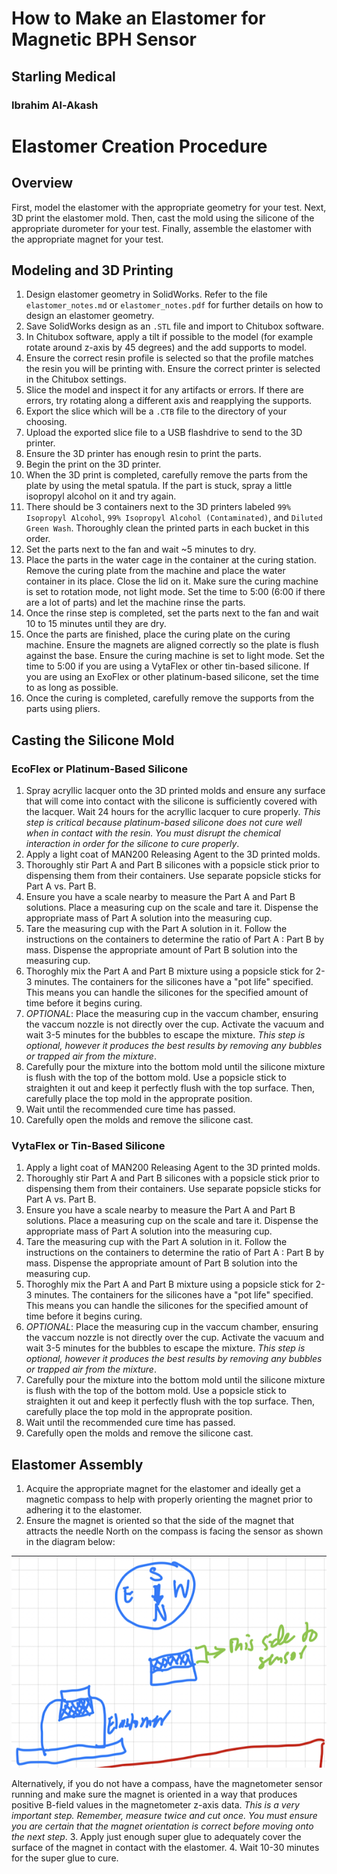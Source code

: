 # How to Make an Elastomer for Magnetic BPH Sensor
## Starling Medical
### Ibrahim Al-Akash

# Elastomer Creation Procedure

## Overview
First, model the elastomer with the appropriate geometry for your test. Next, 3D print the elastomer mold. Then, cast the mold using the silicone of the appropriate durometer for your test. Finally, assemble the elastomer with the appropriate magnet for your test.

## Modeling and 3D Printing
1. Design elastomer geometry in SolidWorks. Refer to the file `elastomer_notes.md` or `elastomer_notes.pdf` for further details on how to design an elastomer geometry.
2. Save SolidWorks design as an `.STL` file and import to Chitubox software.
3. In Chitubox software, apply a tilt if possible to the model (for example rotate around z-axis by 45 degrees) and the add supports to model.
4. Ensure the correct resin profile is selected so that the profile matches the resin you will be printing with. Ensure the correct printer is selected in the Chitubox settings.
5. Slice the model and inspect it for any artifacts or errors. If there are errors, try rotating along a different axis and reapplying the supports.
6. Export the slice which will be a `.CTB` file to the directory of your choosing.
7. Upload the exported slice file to a USB flashdrive to send to the 3D printer.
8. Ensure the 3D printer has enough resin to print the parts.
9. Begin the print on the 3D printer.
10. When the 3D print is completed, carefully remove the parts from the plate by using the metal spatula. If the part is stuck, spray a little isopropyl alcohol on it and try again.
11. There should be 3 containers next to the 3D printers labeled `99% Isopropyl Alcohol`, `99% Isopropyl Alcohol (Contaminated)`, and `Diluted Green Wash`. Thoroughly clean the printed parts in each bucket in this order.
12. Set the parts next to the fan and wait ~5 minutes to dry.
13. Place the parts in the water cage in the container at the curing station. Remove the curing plate from the machine and place the water container in its place. Close the lid on it. Make sure the curing machine is set to rotation mode, not light mode. Set the time to 5:00 (6:00 if there are a lot of parts) and let the machine rinse the parts.
14. Once the rinse step is completed, set the parts next to the fan and wait 10 to 15 minutes until they are dry.
15. Once the parts are finished, place the curing plate on the curing machine. Ensure the magnets are aligned correctly so the plate is flush against the base. Ensure the curing machine is set to light mode. Set the time to 5:00 if you are using a VytaFlex or other tin-based silicone. If you are using an ExoFlex or other platinum-based silicone, set the time to as long as possible.
16. Once the curing is completed, carefully remove the supports from the parts using pliers.

## Casting the Silicone Mold
### EcoFlex or Platinum-Based Silicone
1. Spray acryllic lacquer onto the 3D printed molds and ensure any surface that will come into contact with the silicone is sufficiently covered with the lacquer. Wait 24 hours for the acryllic lacquer to cure properly. *This step is critical because platinum-based silicone does not cure well when in contact with the resin. You must disrupt the chemical interaction in order for the silicone to cure properly*.
2. Apply a light coat of MAN200 Releasing Agent to the 3D printed molds.
3. Thoroughly stir Part A and Part B silicones with a popsicle stick prior to dispensing them from their containers. Use separate popsicle sticks for Part A vs. Part B.
4. Ensure you have a scale nearby to measure the Part A and Part B solutions. Place a measuring cup on the scale and tare it. Dispense the appropriate mass of Part A solution into the measuring cup. 
5. Tare the measuring cup with the Part A solution in it. Follow the instructions on the containers to determine the ratio of Part A : Part B by mass. Dispense the appropriate amount of Part B solution into the measuring cup.
6. Thoroghly mix the Part A and Part B mixture using a popsicle stick for 2-3 minutes. The containers for the silicones have a "pot life" specified. This means you can handle the silicones for the specified amount of time before it begins curing.
7. *OPTIONAL*: Place the measuring cup in the vaccum chamber, ensuring the vaccum nozzle is not directly over the cup. Activate the vacuum and wait 3-5 minutes for the bubbles to escape the mixture. *This step is optional, however it produces the best results by removing any bubbles or trapped air from the mixture*.
8. Carefully pour the mixture into the bottom mold until the silicone mixture is flush with the top of the bottom mold. Use a popsicle stick to straighten it out and keep it perfectly flush with the top surface. Then, carefully place the top mold in the approprate position.
9. Wait until the recommended cure time has passed.
10. Carefully open the molds and remove the silicone cast.

### VytaFlex or Tin-Based Silicone
1. Apply a light coat of MAN200 Releasing Agent to the 3D printed molds.
2. Thoroughly stir Part A and Part B silicones with a popsicle stick prior to dispensing them from their containers. Use separate popsicle sticks for Part A vs. Part B.
3. Ensure you have a scale nearby to measure the Part A and Part B solutions. Place a measuring cup on the scale and tare it. Dispense the appropriate mass of Part A solution into the measuring cup. 
4. Tare the measuring cup with the Part A solution in it. Follow the instructions on the containers to determine the ratio of Part A : Part B by mass. Dispense the appropriate amount of Part B solution into the measuring cup.
5. Thoroghly mix the Part A and Part B mixture using a popsicle stick for 2-3 minutes. The containers for the silicones have a "pot life" specified. This means you can handle the silicones for the specified amount of time before it begins curing.
6. *OPTIONAL*: Place the measuring cup in the vaccum chamber, ensuring the vaccum nozzle is not directly over the cup. Activate the vacuum and wait 3-5 minutes for the bubbles to escape the mixture. *This step is optional, however it produces the best results by removing any bubbles or trapped air from the mixture*.
7. Carefully pour the mixture into the bottom mold until the silicone mixture is flush with the top of the bottom mold. Use a popsicle stick to straighten it out and keep it perfectly flush with the top surface. Then, carefully place the top mold in the approprate position.
8. Wait until the recommended cure time has passed.
9. Carefully open the molds and remove the silicone cast.

## Elastomer Assembly
1. Acquire the appropriate magnet for the elastomer and ideally get a magnetic compass to help with properly orienting the magnet prior to adhering it to the elastomer.
2. Ensure the magnet is oriented so that the side of the magnet that attracts the needle North on the compass is facing the sensor as shown in the diagram below:

![Magnet Orientation](image.png)

Alternatively, if you do not have a compass, have the magnetometer sensor running and make sure the magnet is oriented in a way that produces positive B-field values in the magnetometer z-axis data. *This is a very important step. Remember, measure twice and cut once. You must ensure you are certain that the magnet orientation is correct before moving onto the next step*.
3. Apply just enough super glue to adequately cover the surface of the magnet in contact with the elastomer.
4. Wait 10-30 minutes for the super glue to cure.